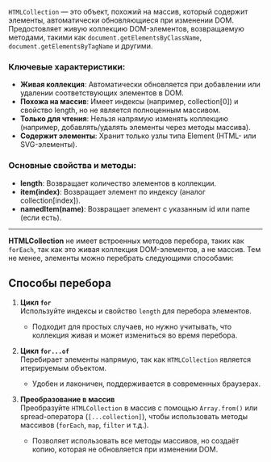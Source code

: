 `HTMLCollection` — это объект, похожий на массив, который содержит элементы, автоматически обновляющиеся при изменении DOM. Предостовляет живую коллекцию DOM-элементов, возвращаемую методами, такими как `document.getElementsByClassName`, `document.getElementsByTagName` и другими. 
### Ключевые характеристики:
- **Живая коллекция**: Автоматически обновляется при добавлении или удалении соответствующих элементов в DOM.
- **Похожа на массив**: Имеет индексы (например, collection[0]) и свойство length, но не является полноценным массивом.
- **Только для чтения**: Нельзя напрямую изменять коллекцию (например, добавлять/удалять элементы через методы массива).
- **Содержит элементы**: Хранит только узлы типа Element (HTML- или SVG-элементы).
### Основные свойства и методы:
- **length**: Возвращает количество элементов в коллекции.
- **item(index)**: Возвращает элемент по индексу (аналог collection[index]).
- **namedItem(name)**: Возвращает элемент с указанным id или name (если есть).

---

**HTMLCollection** не имеет встроенных методов перебора, таких как `forEach`, так как это живая коллекция DOM-элементов, а не массив. Тем не менее, элементы можно перебрать следующими способами:

## Способы перебора
1. **Цикл `for`**  
   Используйте индексы и свойство `length` для перебора элементов.  
   - Подходит для простых случаев, но нужно учитывать, что коллекция живая и может измениться во время перебора.

2. **Цикл `for...of`**  
   Перебирает элементы напрямую, так как `HTMLCollection` является итерируемым объектом.  
   - Удобен и лаконичен, поддерживается в современных браузерах.

3. **Преобразование в массив**  
   Преобразуйте `HTMLCollection` в массив с помощью `Array.from()` или spread-оператора (`[...collection]`), чтобы использовать методы массивов (`forEach`, `map`, `filter` и т.д.).  
   - Позволяет использовать все методы массивов, но создаёт копию, которая не обновляется при изменении DOM.
   